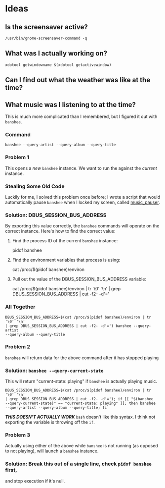 Ideas
=====

Is the screensaver active?
--------------------------

    /usr/bin/gnome-screensaver-command -q


What was I actually working on?
-------------------------------

    xdotool getwindowname $(xdotool getactivewindow)


Can I find out what the weather was like at the time?
-----------------------------------------------------


What music was I listening to at the time?
------------------------------------------
This is much more complicated than I remembered, but I figured it out with
``banshee``.

### Command

    banshee --query-artist --query-album --query-title

### Problem 1

This opens a *new* ``banshee`` instance. We want to run the against the
*current* instance.

### Stealing Some Old Code

Luckily for me, I solved this problem once before; I wrote a script that would
automatically pause ``banshee`` when I locked my screen, called
[music_pauser](https://bitbucket.org/charlesthomas/music_pauser).

### Solution: DBUS_SESSION_BUS_ADDRESS

By exporting this value correctly, the ``banshee`` commands will operate on the
correct instance. Here's how to find the correct value:

1. Find the process ID of the current ``banshee`` instance:

    pidof banshee

1. Find the environment variables that process is using:

    cat /proc/$(pidof banshee)/environ

1. Pull out the value of the DBUS_SESSION_BUS_ADDRESS variable:

    cat /proc/$(pidof banshee)/environ | tr '\0' '\n' | grep DBUS_SESSION_BUS_ADDRESS | cut -f2- -d'='

### All Together

    DBUS_SESSION_BUS_ADDRESS=$(cat /proc/$(pidof banshee)/environ | tr '\0' '\n'
    | grep DBUS_SESSION_BUS_ADDRESS | cut -f2- -d'=') banshee --query-artist
    --query-album --query-title

### Problem 2

``banshee`` will return data for the above command after it has stopped playing

### Solution: ``banshee --query-current-state``

This will return "current-state: playing" if ``banshee`` is actually playing
music.

    DBUS_SESSION_BUS_ADDRESS=$(cat /proc/$(pidof banshee)/environ | tr '\0' '\n'
    | grep DBUS_SESSION_BUS_ADDRESS | cut -f2- -d'='); if [[ "$(banshee
    --query-current-state)" == "current-state: playing" ]]; then banshee
    --query-artist --query-album --query-title; fi

***THIS DOESN'T ACTUALLY WORK*** ``bash`` doesn't like this syntax. I think not
exporting the variable is throwing off the ``if``.

### Problem 3

Actually using either of the above while ``banshee`` is not running (as opposed
to not playing), will launch a ``banshee`` instance.

### Solution: Break this out of a single line, check ``pidof banshee`` first,
and stop execution if it's null.
